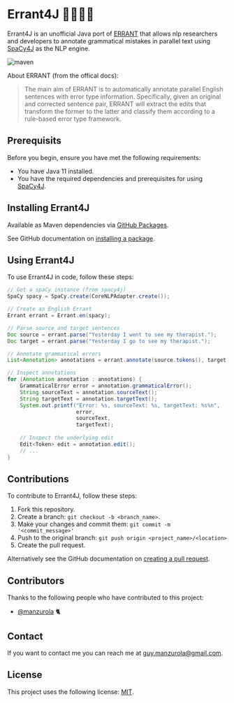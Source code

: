 # Errant4J 🧑🏻‍🏫📝

Errant4J is an unofficial Java port of [ERRANT](https://github.com/chrisjbryant/errant) that allows nlp researchers and developers to annotate grammatical mistakes in parallel text using [SpaCy4J](https://github.com/LanguageToys/spacy4j) as the NLP engine.

![maven](https://github.com/manzurola/errant-java/actions/workflows/maven.yml/badge.svg)

About ERRANT (from the offical docs):

> The main aim of ERRANT is to automatically annotate parallel English sentences with error type information. Specifically, given an original and corrected sentence pair, ERRANT will extract the edits that transform the former to the latter and classify them according to a rule-based error type framework.

## Prerequisits

Before you begin, ensure you have met the following requirements:

* You have Java 11 installed.
* You have the required dependencies and prerequisites for using [SpaCy4J](https://github.com/LanguageToys/spacy4j).

## Installing Errant4J

Available as Maven dependencies via [GitHub Packages](https://github.com/LanguageToys/errant4j/packages).

See GitHub documentation on [installing a package](https://docs.github.com/en/packages/working-with-a-github-packages-registry/working-with-the-apache-maven-registry#installing-a-package).

## Using Errant4J

To use Errant4J in code, follow these steps:

```java
// Get a spaCy instance (from spacy4j)
SpaCy spacy = SpaCy.create(CoreNLPAdapter.create());

// Create an English Errant
Errant errant = Errant.en(spacy);

// Parse source and target sentences
Doc source = errant.parse("Yesterday I went to see my therapist.");
Doc target = errant.parse("Yesterday I go to see my therapist.");

// Annotate grammatical errors
List<Annotation> annotations = errant.annotate(source.tokens(), target.tokens());

// Inspect annotations
for (Annotation annotation : annotations) {
    GrammaticalError error = annotation.grammaticalError();
    String sourceText = annotation.sourceText();
    String targetText = annotation.targetText();
    System.out.printf("Error: %s, sourceText: %s, targetText: %s%n",
                      error,
                      sourceText,
                      targetText);
    
    // Inspect the underlying edit
    Edit<Token> edit = annotation.edit();
    // ...
}
```

## Contributions

To contribute to Errant4J, follow these steps:

1. Fork this repository.
2. Create a branch: `git checkout -b <branch_name>`.
3. Make your changes and commit them: `git commit -m '<commit_message>'`
4. Push to the original branch: `git push origin <project_name>/<location>`
5. Create the pull request.

Alternatively see the GitHub documentation on [creating a pull request](https://docs.github.com/en/github/collaborating-with-pull-requests/proposing-changes-to-your-work-with-pull-requests/creating-a-pull-request).

        
## Contributors
        
Thanks to the following people who have contributed to this project:
        
* [@manzurola](https://github.com/manzurola) 🐈        

## Contact

If you want to contact me you can reach me at [guy.manzurola@gmail.com](guy.manzurola@gmail.com).

## License
        
This project uses the following license: [MIT](https://github.com/LanguageToys/aligner/blob/555fd35e842feb8d899d7197a1965ea01bc74c95/LICENSE).
